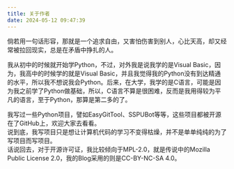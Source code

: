 ```yaml
---
title: 关于作者
date: 2024-05-12 09:47:39
---
```


倘若用一句话形容，那就是一个追求自由，又害怕伤害到别人，心比天高，却又经常被拉回现实，总是在矛盾中挣扎的人。

我从初中的时候就开始学Python，不过，对外我是说我学的是Visual Basic，因为，我高中的时候学的就是Visual Basic，并且我觉得我的Python没有到达精通的水平，所以我不想说我会Python。后来，在大学，我学的是C语言，可能是因为我之前学了Python做基础，所以，C语言不算是很困难，反而是我用得较为平凡的语言，至于Python，那算是第二多的了。

我写过一些Python项目，譬如EasyGitTool、SSPUBot等等，这些项目都被开源在了GitHub上，欢迎大家去看看。  
说到底，我写项目只是想让计算机代码的学习不变得枯燥，并不是单单纯纯的为了写项目而写项目。  
话说回去，对于开源许可证，我比较倾向于MPL-2.0，就是传说中的Mozilla Public License 2.0，我的Blog采用的则是CC-BY-NC-SA 4.0。